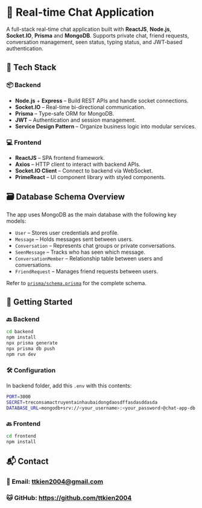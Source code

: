 # 💬 Real-time Chat Application

A full-stack real-time chat application built with **ReactJS**, **Node.js**,
**Socket.IO**, **Prisma** and **MongoDB**. Supports private chat, friend
requests, conversation management, seen status, typing status, and JWT-based
authentication.

## 🔧 Tech Stack

### 📦 Backend

- **Node.js** + **Express** – Build REST APIs and handle socket connections.
- **Socket.IO** – Real-time bi-directional communication.
- **Prisma** – Type-safe ORM for MongoDB.
- **JWT** – Authentication and session management.
- **Service Design Pattern** – Organize business logic into modular services.

### 💻 Frontend

- **ReactJS** – SPA frontend framework.
- **Axios** – HTTP client to interact with backend APIs.
- **Socket.IO Client** – Connect to backend via WebSocket.
- **PrimeReact** – UI component library with styled components.

## 🗃️ Database Schema Overview

The app uses MongoDB as the main database with the following key models:

- `User` – Stores user credentials and profile.
- `Message` – Holds messages sent between users.
- `Conversation` – Represents chat groups or private conversations.
- `SeenMessage` – Tracks who has seen which message.
- `ConversationMember` – Relationship table between users and conversations.
- `FriendRequest` – Manages friend requests between users.

Refer to [`prisma/schema.prisma`](./prisma/schema.prisma) for the complete
schema.

## 🚀 Getting Started

### 🔙 Backend

```bash
cd backend
npm install
npx prisma generate
npx prisma db push
npm run dev
```

### 🛠️ Configuration

In backend folder, add this `.env` with this contents:

```bash
PORT=3000
SECRET=treconsamactruyentainhaubaidongdaosdffasdasddasda
DATABASE_URL=mongodb+srv://<your_username>:<your_password>@chat-app-db.bwb12o4.mongodb.net/chat-app-db?retryWrites=true&w=majority&appName=<your_cluster_name>
```

### 🔙 Frontend

```bash
cd frontend
npm install
```

## 📬 Contact

### 📧 Email: ttkien2004@gmail.com

### 🐱 GitHub: https://github.com/ttkien2004
